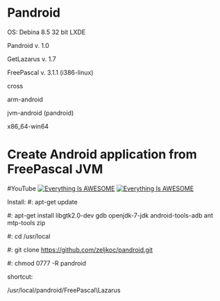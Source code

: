 # Pandroid

OS: Debina 8.5 32 bit LXDE


Pandroid   v. 1.0 

GetLazarus v. 1.7      

FreePascal v. 3.1.1 (i386-linux)

cross 

 arm-android

 jvm-android (pandroid)

 x86_64-win64


# Create Android application from FreePascal JVM 

#YouTube
[![Everything Is AWESOME](https://i.ytimg.com/vi/75T2XKjF93M/1.jpg?time=1470919900701)](https://www.youtube.com/watch?v=75T2XKjF93M "Everything Is AWESOME")
[![Everything Is AWESOME](https://i.ytimg.com/vi/cEve3C8pXUM/1.jpg?time=1471193917989)](https://youtu.be/cEve3C8pXUM "Everything Is AWESOME")

Install:
 #: apt-get update

 #: apt-get install libgtk2.0-dev gdb openjdk-7-jdk android-tools-adb ant mtp-tools zip


 #: cd /usr/local
 
 #: git clone https://github.com/zeljkoc/pandroid.git
 
 #: chmod 0777 -R pandroid

shortcut:

/usr/local/pandroid/FreePascal\Lazarus







